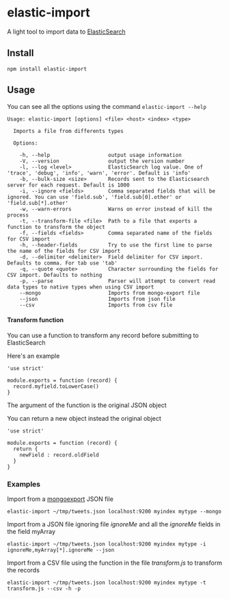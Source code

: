 # elastic-import

A light tool to import data to [ElasticSearch](https://www.elastic.co/products/elasticsearch)

## Install

    npm install elastic-import

## Usage

You can see all the options using the command `elastic-import --help`

```
Usage: elastic-import [options] <file> <host> <index> <type>

  Imports a file from differents types

  Options:

    -h, --help                   output usage information
    -V, --version                output the version number
    -l, --log <level>            ElasticSearch log value. One of 'trace', 'debug', 'info', 'warn', 'error'. Default is 'info'
    -b, --bulk-size <size>       Records sent to the Elasticsearch server for each request. Default is 1000
    -i, --ignore <fields>        Comma separated fields that will be ignored. You can use 'field.sub', 'field.sub[0].other' or 'field.sub[*].other'
    -w, --warn-errors            Warns on error instead of kill the process
    -t, --transform-file <file>  Path to a file that exports a function to transform the object
    -f, --fields <fields>        Comma separated name of the fields for CSV import
    -h, --header-fields          Try to use the first line to parse the name of the fields for CSV import
    -d, --delimiter <delimiter>  Field delimiter for CSV import. Defaults to comma. For tab use 'tab'
    -q, --quote <quote>          Character surrounding the fields for CSV import. Defaults to nothing
    -p, --parse                  Parser will attempt to convert read data types to native types when using CSV import
    --mongo                      Imports from mongo-export file
    --json                       Imports from json file
    --csv                        Imports from csv file
```

#### Transform function

You can use a function to transform any record before submitting to ElasticSearch

Here's an example

```
'use strict'

module.exports = function (record) {
  record.myfield.toLowerCase()
}
```

The argument of the function is the original JSON object

You can return a new object instead the original object

```
'use strict'

module.exports = function (record) {
  return {
    newField : record.oldField
  }
}
```

### Examples

Import from a [mongoexport](https://docs.mongodb.org/manual/reference/program/mongoexport) JSON file

    elastic-import ~/tmp/tweets.json localhost:9200 myindex mytype --mongo
     
Import from a JSON file ignoring file _ignoreMe_ and all the _ignoreMe_ fields in the field myArray

    elastic-import ~/tmp/tweets.json localhost:9200 myindex mytype -i ignoreMe,myArray[*].ignoreMe --json
    
Import from a CSV file using the function in the file _transform.js_ to transform the records

    elastic-import ~/tmp/tweets.json localhost:9200 myindex mytype -t transform.js --csv -h -p